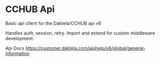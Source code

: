 # CCHUB Api
Basic api client for the Daktela/CCHUB api v6

Handles auth, session, retry. Import and extend for custom middleware development.

Api Docs
https://customer.daktela.com/apihelp/v6/global/general-information
